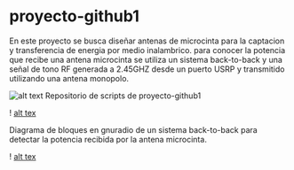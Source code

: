# proyecto-github1
En este proyecto se busca diseñar antenas de microcinta para la captacion y transferencia de energia por medio inalambrico.
para conocer la potencia que recibe una antena microcinta se utiliza un sistema back-to-back y una señal de tono RF generada a 2.45GHZ desde un puerto USRP y transmitido utilizando una antena monopolo.



![alt text](https://user-images.githubusercontent.com/47603954/64296932-cbc0b380-cf39-11e9-91a4-7dd217cedd3e.png)
Repositorio de scripts de proyecto-github1

! [alt tex](https://user-images.githubusercontent.com/47603954/64459834-8bd70900-d0be-11e9-94b4-5a9f4bd2a3fe.PNG)

Diagrama de bloques en gnuradio de un sistema back-to-back para detectar la potencia recibida por la antena microcinta.



! [alt tex](https://user-images.githubusercontent.com/47603954/64459940-cccf1d80-d0be-11e9-8eab-44f07b01e18e.PNG)

